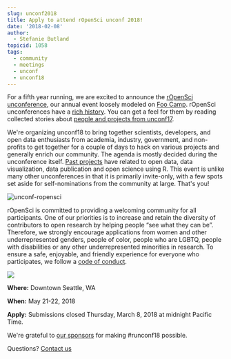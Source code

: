 ```yaml
---
slug: unconf2018
title: Apply to attend rOpenSci unconf 2018!
date: '2018-02-08'
author:
  - Stefanie Butland
topicid: 1058
tags:
  - community
  - meetings
  - unconf
  - unconf18
---
```


For a fifth year running, we are excited to announce the [rOpenSci unconference](https://unconf18.ropensci.org/), our annual event loosely modeled on [Foo Camp](https://en.wikipedia.org/wiki/Foo_Camp). rOpenSci unconferences have a [rich history](/blog/2014/05/14/ropenhack/). You can get a feel for them by reading collected stories about [people and projects from unconf17](/blog/2017/06/02/unconf2017/).

We're organizing unconf18 to bring together scientists, developers, and open data enthusiasts from academia, industry, government, and non-profits to get together for a couple of days to hack on various projects and generally enrich our community. The agenda is mostly decided during the unconference itself. [Past projects](https://github.com/ropensci/unconf17/issues) have related to open data, data visualization, data publication and open science using R. This event is unlike many other unconferences in that it is primarily invite-only, with a few spots set aside for self-nominations from the community at large. That's you!

![unconf-ropensci](/img/blog-images/2018-02-08-unconf18/unconf_compendium.jpg)

rOpenSci is committed to providing a welcoming community for all participants. One of our priorities is to increase and retain the diversity of contributors to open research by helping people “see what they can be”. Therefore, we strongly encourage applications from women and other underrepresented genders, people of color, people who are LGBTQ, people with disabilities or any other underrepresented minorities in research. To ensure a safe, enjoyable, and friendly experience for everyone who participates, we follow a [code of conduct](https://unconf18.ropensci.org/coc.html).

<!---
[![unconf-ropensci](https://unconf18.ropensci.org/images/Seattle.svg)](https://unconf18.ropensci.org)
--->

<div><a href="https://unconf18.ropensci.org"><img src="/img/blog-images/2018-02-08-unconf18/Seattle.svg"/></a></div>

**Where:** Downtown Seattle, WA

**When:** May 21-22, 2018

**Apply:** Submissions closed Thursday, March 8, 2018 at midnight Pacific Time.


We're grateful to [our sponsors](https://unconf18.ropensci.org/#sponsors) for making #runconf18 possible.

Questions? [Contact us](/contact/)
